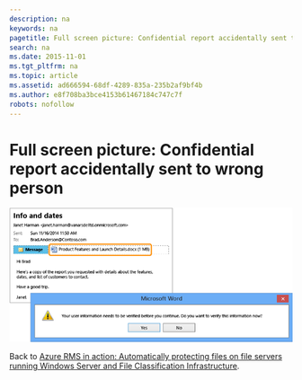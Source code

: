 ```yaml
---
description: na
keywords: na
pagetitle: Full screen picture: Confidential report accidentally sent to wrong person
search: na
ms.date: 2015-11-01
ms.tgt_pltfrm: na
ms.topic: article
ms.assetid: ad666594-68df-4289-835a-235b2af9bf4b
ms.author: e8f708ba3bce4153b61467184c747c7f
robots: nofollow
---
```

# Full screen picture: Confidential report accidentally sent to wrong person
![](../Image/AzRMS_FCI_Email.png)

Back to [Azure RMS in action: Automatically protecting files on file servers running Windows Server and File Classification Infrastructure](http://technet.microsoft.com/library/jj585026.aspx#BKMK_Example_FCI).


